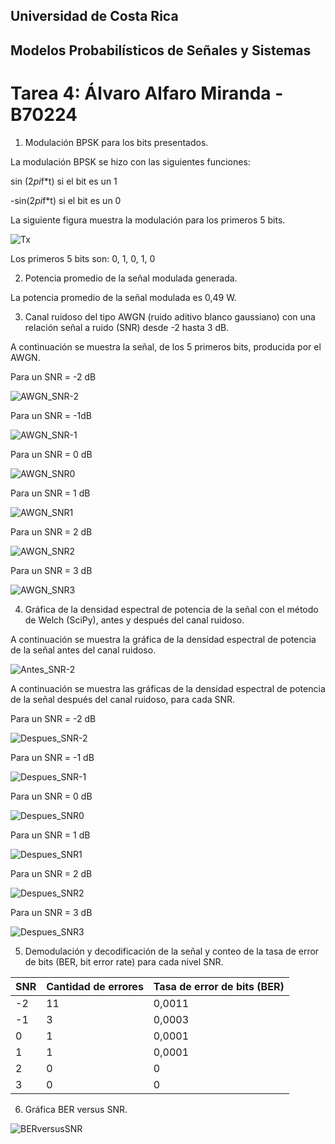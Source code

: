 ## Universidad de Costa Rica 
## Modelos Probabilísticos de Señales y Sistemas
# Tarea 4: Álvaro Alfaro Miranda - B70224

1. Modulación BPSK para los bits presentados.

La modulación BPSK se hizo con las siguientes funciones:

sin (2*pi*f*t) si el bit es un 1

-sin(2*pi*f*t) si el bit es un 0

La siguiente figura muestra la modulación para los primeros 5 bits.

![Tx](Tx.png)

Los primeros 5 bits son: 0, 1, 0, 1, 0

2. Potencia promedio de la señal modulada generada.

La potencia promedio de la señal modulada es 0,49 W.

3. Canal ruidoso del tipo AWGN (ruido aditivo blanco gaussiano) con una relación señal a ruido (SNR) desde -2 hasta 3 dB.

A continuación se muestra la señal, de los 5 primeros bits, producida por el AWGN.

Para un SNR = -2 dB

![AWGN_SNR-2](AWGN_SNR-2.png)

Para un SNR = -1dB

![AWGN_SNR-1](AWGN_SNR-1.png)

Para un SNR = 0 dB

![AWGN_SNR0](AWGN_SNR0.png)

Para un SNR = 1 dB

![AWGN_SNR1](AWGN_SNR1.png)

Para un SNR = 2 dB

![AWGN_SNR2](AWGN_SNR2.png)

Para un SNR = 3 dB

![AWGN_SNR3](AWGN_SNR3.png)

4. Gráfica de la densidad espectral de potencia de la señal con el método de Welch (SciPy), antes y después del canal ruidoso.

A continuación se muestra la gráfica de la densidad espectral de potencia de la señal antes del canal ruidoso.

![Antes_SNR-2](Antes_SNR-2.png)

A continuación se muestra las gráficas de la densidad espectral de potencia de la señal después del canal ruidoso, para cada SNR.

Para un SNR = -2 dB

![Despues_SNR-2](Despues_SNR-2.png)

Para un SNR = -1 dB

![Despues_SNR-1](Despues_SNR-1.png)

Para un SNR = 0 dB

![Despues_SNR0](Despues_SNR0.png)

Para un SNR = 1 dB

![Despues_SNR1](Despues_SNR1.png)

Para un SNR = 2 dB

![Despues_SNR2](Despues_SNR2.png)

Para un SNR = 3 dB

![Despues_SNR3](Despues_SNR3.png)

5. Demodulación y decodificación de la señal y conteo de la tasa de error de bits (BER, bit error rate) para cada nivel SNR.

| SNR | Cantidad de errores | Tasa de error de bits (BER) | 
| ------ | ---- | ---- |
| -2 | 11 | 0,0011  |
| -1 | 3 | 0,0003 |
| 0 | 1  | 0,0001  |
| 1 | 1  | 0,0001 |
| 2 | 0  | 0 |
| 3 | 0  | 0 |

6. Gráfica BER versus SNR.

![BERversusSNR](BERversusSNR.png)




